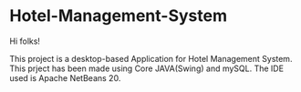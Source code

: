 # Hotel-Management-System

Hi folks!

This project is a desktop-based Application for Hotel Management System.
This prject has been made using Core JAVA(Swing) and mySQL.
The IDE used is Apache NetBeans 20.

